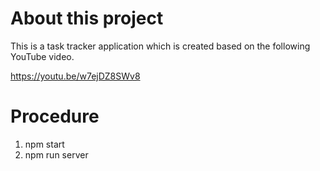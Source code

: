 # About this project

This is a task tracker application which is created based on the following YouTube video.

https://youtu.be/w7ejDZ8SWv8

# Procedure

1. npm start
2. npm run server

